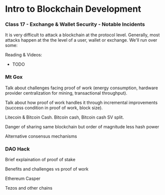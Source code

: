 # Intro to Blockchain Development

### Class 17 - Exchange & Wallet Security -  Notable Incidents

It is very difficult to attack a blockchain at the protocol level. Generally, most attacks happen at the the level of a user, wallet or exchange. We'll run over some: 

Reading & Videos:

* TODO

### Mt Gox

Talk about challenges facing proof of work (energy consumption, hardware provider centralization for mining, transactional throughput). 

Talk about how proof of work handles it through incremental improvements (success condition in proof of work, block size). 

Litecoin & Bitcoin Cash. Bitcoin cash, Bitcoin cash SV split. 

Danger of sharing same blockchain but order of magnitude less hash power

Alternative consensus mechanisms

### DAO Hack

Brief explaination of proof of stake

Benefits and challenges vs proof of work

Ethereum Casper

Tezos and other chains 


